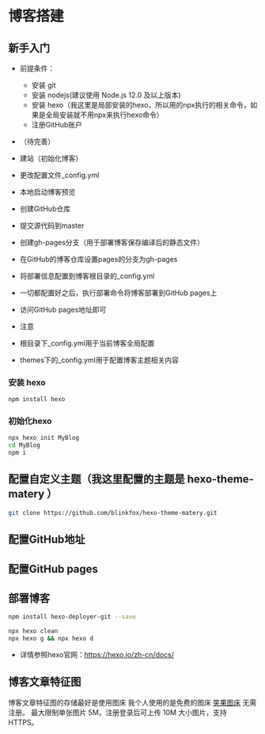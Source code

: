 # 博客搭建
## 新手入门
- 前提条件：
  - 安装 git 
  - 安装 nodejs(建议使用 Node.js 12.0 及以上版本)
  - 安装 hexo（我这里是局部安装的hexo，所以用的npx执行的相关命令，如果是全局安装就不用npx来执行hexo命令）
  - 注册GitHub账户

- （待完善）
- 建站（初始化博客）
- 更改配置文件_config.yml
- 本地启动博客预览
- 创建GitHub仓库
- 提交源代码到master
- 创建gh-pages分支（用于部署博客保存编译后的静态文件）
- 在GitHub的博客仓库设置pages的分支为gh-pages
- 将部署信息配置到博客根目录的_config.yml
- 一切都配置好之后，执行部署命令将博客部署到GitHub pages上
- 访问GitHub pages地址即可

- 注意
- 根目录下_config.yml用于当前博客全局配置
- themes下的_config.yml用于配置博客主题相关内容


### 安装 hexo
```bash
npm install hexo
```

### 初始化hexo
```bash
npx hexo init MyBlog
cd MyBlog
npm i
```

## 配置自定义主题（我这里配置的主题是 hexo-theme-matery ）
```bash
git clone https://github.com/blinkfox/hexo-theme-matery.git
```

## 配置GitHub地址
## 配置GitHub pages
## 部署博客
```bash
npm install hexo-deployer-git --save
```

```bash
npx hexo clean
npx hexo g && npx hexo d
```

- 详情参照hexo官网：https://hexo.io/zh-cn/docs/

## 博客文章特征图
博客文章特征图的存储最好是使用图床
我个人使用的是免费的图床 [笑果图床](https://imagelol.com/) 无需注册。
最大限制单张图片 5M，注册登录后可上传 10M 大小图片，支持 HTTPS。
